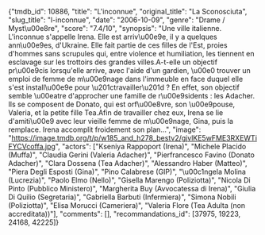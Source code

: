 {"tmdb_id": 10886, "title": "L'inconnue", "original_title": "La Sconosciuta", "slug_title": "l-inconnue", "date": "2006-10-09", "genre": "Drame / Myst\u00e8re", "score": "7.4/10", "synopsis": "Une ville italienne. L'inconnue s'appelle Irena. Elle est arriv\u00e9e, il y a quelques ann\u00e9es, d'Ukraine. Elle fait partie de ces filles de l'Est, proies d'hommes sans scrupules qui, entre violence et humiliation, les tiennent en esclavage sur les trottoirs des grandes villes.A-t-elle un objectif pr\u00e9cis lorsqu'elle arrive, avec l'aide d'un gardien, \u00e0 trouver un emploi de femme de m\u00e9nage dans l'immeuble en face duquel elle s'est install\u00e9e pour \u201ctravailler\u201d ? En effet, son objectif semble \u00eatre d'approcher une famille de r\u00e9sidents : les Adacher. Ils se composent de Donato, qui est orf\u00e8vre, son \u00e9pouse, Valeria, et la petite fille Tea.Afin de travailler chez eux, Irena se lie d'amiti\u00e9 avec leur vieille femme de m\u00e9nage, Gina, puis la remplace. Irena accomplit froidement son plan...", "image": "https://image.tmdb.org/t/p/w185_and_h278_bestv2/gjvlKE5wFME3RXEWTiFYCVcoffa.jpg", "actors": ["Kseniya Rappoport (Irena)", "Michele Placido (Muffa)", "Claudia Gerini (Valeria Adacher)", "Pierfrancesco Favino (Donato Adacher)", "Clara Dossena (Tea Adacher)", "Alessandro Haber (Matteo)", "Piera Degli Esposti (Gina)", "Pino Calabrese (GIP)", "\u00c1ngela Molina (Lucrezia)", "Paolo Elmo (Nello)", "Gisella Marengo (Poliziotta)", "Nicola Di Pinto (Pubblico Ministero)", "Margherita Buy (Avvocatessa di Irena)", "Giulia Di Quilio (Segretaria)", "Gabriella Barbuti (Infermiera)", "Simona Nobili (Poliziotta)", "Elisa Morucci (Cameriera)", "Valeria Flore (Tea Adulta (non accreditata))"], "comments": [], "recommandations_id": [37975, 19223, 24168, 42225]}